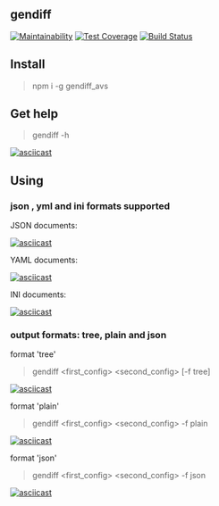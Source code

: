 ## gendiff

[![Maintainability](https://api.codeclimate.com/v1/badges/6628d9dfc32f68d41305/maintainability)](https://codeclimate.com/github/AndreyShimkov/project-lvl2-s345/maintainability) [![Test Coverage](https://api.codeclimate.com/v1/badges/6628d9dfc32f68d41305/test_coverage)](https://codeclimate.com/github/AndreyShimkov/project-lvl2-s345/test_coverage) [![Build Status](https://travis-ci.org/AndreyShimkov/project-lvl2-s345.svg?branch=master)](https://travis-ci.org/AndreyShimkov/project-lvl2-s345)


## Install

> npm i -g gendiff_avs

## Get help

> gendiff -h

[![asciicast](https://asciinema.org/a/X0y6erQ4NWjX1QvRz97MUZL50.png)](https://asciinema.org/a/X0y6erQ4NWjX1QvRz97MUZL50)

## Using

### json , yml and ini formats supported

JSON documents:

[![asciicast](https://asciinema.org/a/lMpQz4e0knP0fYUzeEpaMYzBm.png)](https://asciinema.org/a/lMpQz4e0knP0fYUzeEpaMYzBm)

YAML documents:

[![asciicast](https://asciinema.org/a/JDBuEwGEB3vLxaCYrwGVA5CCr.png)](https://asciinema.org/a/JDBuEwGEB3vLxaCYrwGVA5CCr)

INI documents:

[![asciicast](https://asciinema.org/a/oBbcjY3tdHWdWSc8s0bYU921r.png)](https://asciinema.org/a/oBbcjY3tdHWdWSc8s0bYU921r)

### output formats: tree, plain and json

format 'tree'

> gendiff <first_config> <second_config> [-f tree] 

[![asciicast](https://asciinema.org/a/8fM8hnNCTpUjFiyeipSnkkFBm.png)](https://asciinema.org/a/8fM8hnNCTpUjFiyeipSnkkFBm)

format 'plain'

> gendiff <first_config> <second_config> -f plain

[![asciicast](https://asciinema.org/a/Edw02ZzmwSL6EMYopeMU5lXjR.png)](https://asciinema.org/a/Edw02ZzmwSL6EMYopeMU5lXjR)

format 'json'

> gendiff <first_config> <second_config> -f json

[![asciicast](https://asciinema.org/a/GuV9ZvliuBCgOd1pdTsREHve2.png)](https://asciinema.org/a/GuV9ZvliuBCgOd1pdTsREHve2)